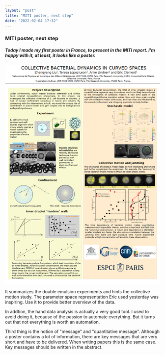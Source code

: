 ```yaml
---
layout: "post"
title: "MITI poster, next step"
date: "2022-02-04 17:32"
---
```


### MITI poster, next step

##### Today I made my first poster in France, to present in the MITI report. I'm happy with it, at least, it looks like a poster.

![MITI poster snapshot](../images/2022/02/miti-poster-snapshot.png)

It summarizes the double emulsion experiments and hints the collective motion study. The parameter space representation Eric used yesterday was inspiring. Use it to provide better overview of the data.

In addtion, the hand data analysis is actually a very good tool. I used to avoid doing it, because of the passion to automate everything. But it turns out that not everything is worth an automation.

Third thing is the notion of "message" and "quantitative message". Although a poster contains a lot of information, there are key messages that are very short and have to be delivered. When writing papers this is the same case. Key messages should be written in the abstract.

